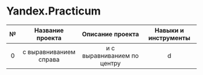 # Yandex.Practicum
| № | Название проекта | Описание проекта | Навыки и инструменты | 
|:-:|:---------------------:|:---------------------------:|:---------------:|
| 0 | с выравниванием справа | и с выравниванием по центру | d |
